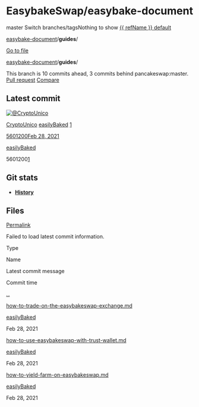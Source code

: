 # EasybakeSwap/easybake-document

master Switch branches/tagsNothing to show [{{ refName }} default](https://github.com/EasybakeSwap/easybake-document/tree/{{%20urlEncodedRefName%20}}/guides)

[easybake-document]()/**guides**/

 [Go to file](../../find-1/easybakeswap-easybake-document.md)

[easybake-document]()/**guides**/

 This branch is 10 commits ahead, 3 commits behind pancakeswap:master. [Pull request](../../pull-1/new/build-software-better-together.md) [Compare](../../pancakeswap-pancake-document-1.md)

## Latest commit

 [![@CryptoUnico](https://avatars.githubusercontent.com/u/68980965?s=48&v=4)](https://github.com/CryptoUnico)

[CryptoUnico](../../easybakeswap-easybake-document-7-1.md) [easilyBaked](../../commit/easilybaked-5601200.md) [1](../../commit/easilybaked-5601200.md)

 [5601200](../../commit/easilybaked-5601200.md)[Feb 28, 2021](../../commit/easilybaked-5601200.md)

[easilyBaked](../../commit/easilybaked-5601200.md)

5601200[1](../../commit/easilybaked-5601200.md)

## Git stats

*  [ **History**](https://github.com/EasybakeSwap/easybake-document/commits/master/guides)

## Files <a id="files"></a>

[Permalink](https://github.com/EasybakeSwap/easybake-document/tree/8027cbdfce9d345f71d167126c96d79e32586069/guides)

 Failed to load latest commit information.

Type

Name

Latest commit message

Commit time

 [. .]()

[how-to-trade-on-the-easybakeswap-exchange.md](https://github.com/EasybakeSwap/easybake-document/blob/master/guides/how-to-trade-on-the-easybakeswap-exchange.md)

 [easilyBaked](../../commit/easilybaked-5601200.md)

Feb 28, 2021

[how-to-use-easybakeswap-with-trust-wallet.md](https://github.com/EasybakeSwap/easybake-document/blob/master/guides/how-to-use-easybakeswap-with-trust-wallet.md)

 [easilyBaked](../../commit/easilybaked-5601200.md)

Feb 28, 2021

[how-to-yield-farm-on-easybakeswap.md](https://github.com/EasybakeSwap/easybake-document/blob/master/guides/how-to-yield-farm-on-easybakeswap.md)

 [easilyBaked](../../commit/easilybaked-5601200.md)

Feb 28, 2021

